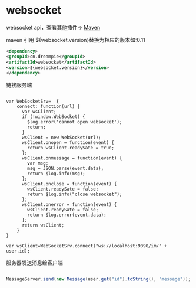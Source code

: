 websocket
============
websocket api，查看其他插件-> [Maven](http://search.maven.org/#search%7Cga%7C1%7Ccn.dreampie)

maven 引用  ${websocket.version}替换为相应的版本如:0.11

```xml
<dependency>
<groupId>cn.dreampie</groupId>
<artifactId>websocket</artifactId>
<version>${websocket.version}</version>
</dependency>
```

链接服务端
```javscript

var WebSocketSrv=  {
    connect: function(url) {
      var wsClient;
      if (!window.WebSocket) {
        $log.error('cannot open websocket');
        return;
      }
      wsClient = new WebSocket(url);
      wsClient.onopen = function(event) {
        return wsClient.readySate = true;
      };
      wsClient.onmessage = function(event) {
        var msg;
        msg = JSON.parse(event.data);
        return $log.info(msg);
      };
      wsClient.onclose = function(event) {
        wsClient.readySate = false;
        return $log.info("close websocket");
      };
      wsClient.onerror = function(event) {
        wsClient.readySate = false;
        return $log.error(event.data);
      };
      return wsClient;
    }
}

var wsClient=WebSocketSrv.connect("ws://localhost:9090/im/" + user.id);
```

服务器发送消息给客户端

```java

MessageServer.send(new Message(user.get("id").toString(), "message"));

```

